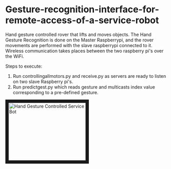 # Gesture-recognition-interface-for-remote-access-of-a-service-robot
Hand gesture controlled rover that lifts and moves objects.
The Hand Gesture Recognition is done on the Master Raspberrypi, and the rover movements are performed with the slave raspberrypi connected to it.
Wireless communication takes places between the two raspberry pi's over the WiFi.

Steps to execute:

1. Run controllingallmotors.py and receive.py as servers are ready to listen on two slave Raspberry pi's.
2. Run predictgest.py which reads gesture and multicasts index value corresponding to a pre-defined gesture.

<a href="http://www.youtube.com/watch?feature=player_embedded&v=KWB5O_lDwE8
" target="_blank"><img src="http://img.youtube.com/vi/KWB5O_lDwE8/0.jpg" 
alt="Hand Gesture Controlled Service Bot" width="240" height="180" border="10" /></a>
